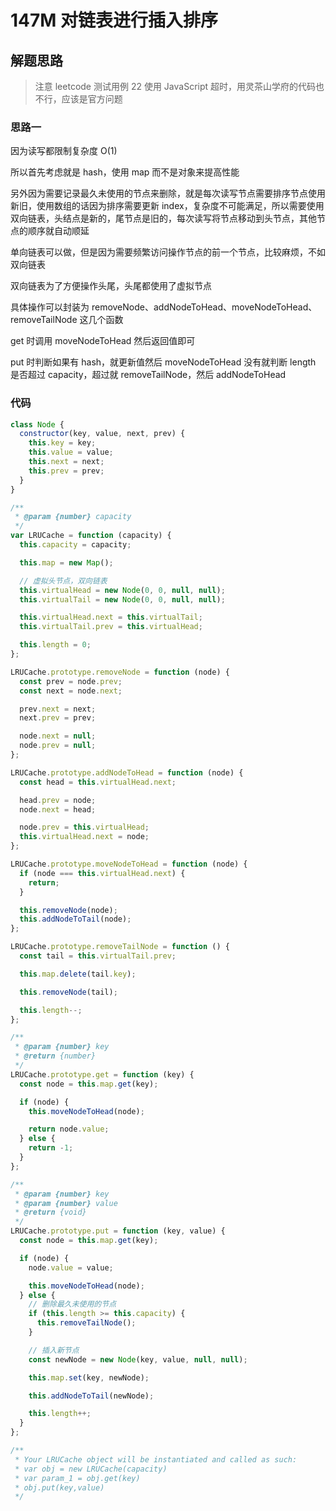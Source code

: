 # 147M 对链表进行插入排序

## 解题思路

> 注意 leetcode 测试用例 22 使用 JavaScript 超时，用灵茶山学府的代码也不行，应该是官方问题

### 思路一

因为读写都限制复杂度 O(1)

所以首先考虑就是 hash，使用 map 而不是对象来提高性能

另外因为需要记录最久未使用的节点来删除，就是每次读写节点需要排序节点使用新旧，使用数组的话因为排序需要更新 index，复杂度不可能满足，所以需要使用双向链表，头结点是新的，尾节点是旧的，每次读写将节点移动到头节点，其他节点的顺序就自动顺延

单向链表可以做，但是因为需要频繁访问操作节点的前一个节点，比较麻烦，不如双向链表

双向链表为了方便操作头尾，头尾都使用了虚拟节点

具体操作可以封装为 removeNode、addNodeToHead、moveNodeToHead、removeTailNode 这几个函数

get 时调用 moveNodeToHead 然后返回值即可

put 时判断如果有 hash，就更新值然后 moveNodeToHead
没有就判断 length 是否超过 capacity，超过就 removeTailNode，然后 addNodeToHead

### 代码

```js
class Node {
  constructor(key, value, next, prev) {
    this.key = key;
    this.value = value;
    this.next = next;
    this.prev = prev;
  }
}

/**
 * @param {number} capacity
 */
var LRUCache = function (capacity) {
  this.capacity = capacity;

  this.map = new Map();

  // 虚拟头节点，双向链表
  this.virtualHead = new Node(0, 0, null, null);
  this.virtualTail = new Node(0, 0, null, null);

  this.virtualHead.next = this.virtualTail;
  this.virtualTail.prev = this.virtualHead;

  this.length = 0;
};

LRUCache.prototype.removeNode = function (node) {
  const prev = node.prev;
  const next = node.next;

  prev.next = next;
  next.prev = prev;

  node.next = null;
  node.prev = null;
};

LRUCache.prototype.addNodeToHead = function (node) {
  const head = this.virtualHead.next;

  head.prev = node;
  node.next = head;

  node.prev = this.virtualHead;
  this.virtualHead.next = node;
};

LRUCache.prototype.moveNodeToHead = function (node) {
  if (node === this.virtualHead.next) {
    return;
  }

  this.removeNode(node);
  this.addNodeToTail(node);
};

LRUCache.prototype.removeTailNode = function () {
  const tail = this.virtualTail.prev;

  this.map.delete(tail.key);

  this.removeNode(tail);

  this.length--;
};

/**
 * @param {number} key
 * @return {number}
 */
LRUCache.prototype.get = function (key) {
  const node = this.map.get(key);

  if (node) {
    this.moveNodeToHead(node);

    return node.value;
  } else {
    return -1;
  }
};

/**
 * @param {number} key
 * @param {number} value
 * @return {void}
 */
LRUCache.prototype.put = function (key, value) {
  const node = this.map.get(key);

  if (node) {
    node.value = value;

    this.moveNodeToHead(node);
  } else {
    // 删除最久未使用的节点
    if (this.length >= this.capacity) {
      this.removeTailNode();
    }

    // 插入新节点
    const newNode = new Node(key, value, null, null);

    this.map.set(key, newNode);

    this.addNodeToTail(newNode);

    this.length++;
  }
};

/**
 * Your LRUCache object will be instantiated and called as such:
 * var obj = new LRUCache(capacity)
 * var param_1 = obj.get(key)
 * obj.put(key,value)
 */
```
